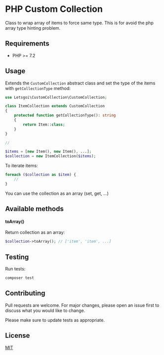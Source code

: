 # PHP Custom Collection

Class to wrap array of items to force same type. This is for avoid the php array type hinting problem.

## Requirements

- PHP >= 7.2

## Usage

Extends the `CustomCollection` abstract class and set the type of the items with `getCollectionType` method:

```php
use Letsgoi\CustomCollection\CustomCollection;

class ItemCollection extends CustomCollection
{
    protected function getCollectionType(): string
    {
        return Item::class;  
    }
}

//

$items = [new Item(), new Item(), ...];
$collection = new ItemCollection($items);
```

To iterate items:

```php
foreach ($collection as $item) {
    //
}
```

You can use the collection as an array (set, get, ...)

## Available methods

#### toArray()

Return collection as an array: 

```php
$collection->toArray(); // ['item', 'item', ...]
```

## Testing

Run tests:

```bash
composer test
```

## Contributing
Pull requests are welcome. For major changes, please open an issue first to discuss what you would like to change.

Please make sure to update tests as appropriate.

## License
[MIT](./LICENSE)
